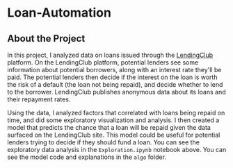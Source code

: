 # Loan-Automation
## About the Project

In this project, I analyzed data on loans issued through the [LendingClub](https://www.lendingclub.com/) platform.  On the LendingClub platform, potential lenders see some information about potential borrowers, along with an interest rate they'll be paid.  The potential lenders then decide if the interest on the loan is worth the risk of a default (the loan not being repaid), and decide whether to lend to the borrower.  LendingClub publishes anonymous data about its loans and their repayment rates.

Using the data, I analyzed factors that correlated with loans being repaid on time, and did some exploratory visualization and analysis.  I then created a model that predicts the chance that a loan will be repaid given the data surfaced on the LendingClub site.  This model could be useful for potential lenders trying to decide if they should fund a loan.  You can see the exploratory data analysis in the `Exploration.ipynb` notebook above.  You can see the model code and explanations in the `algo` folder.
